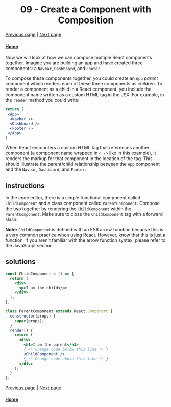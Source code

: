 # <center>09 - Create a Component with Composition</center>

[Previous page](08-create-a-react-component.md) | [Next page](10-use-react-to-render-nested-components.md)

#### [Home](https://github.com/beatlesm/beatlesm/tree/main/curriculum/challenges/03-front-end-development-libraries/react)


Now we will look at how we can compose multiple React components together. Imagine you are building an app and have created three components: a `Navbar`, `Dashboard`, and `Footer`.

To compose these components together, you could create an `App` *parent* component which renders each of these three components as *children*. To render a component as a child in a React component, you include the component name written as a custom HTML tag in the JSX. For example, in the `render` method you could write:

```jsx
return (
 <App>
  <Navbar />
  <Dashboard />
  <Footer />
 </App>
)
```

When React encounters a custom HTML tag that references another component (a component name wrapped in `< />` like in this example), it renders the markup for that component in the location of the tag. This should illustrate the parent/child relationship between the `App` component and the `Navbar`, `Dashboard`, and `Footer`.

## instructions 

In the code editor, there is a simple functional component called `ChildComponent` and a class component called `ParentComponent`. Compose the two together by rendering the `ChildComponent` within the `ParentComponent`. Make sure to close the `ChildComponent` tag with a forward slash.

**Note:** `ChildComponent` is defined with an ES6 arrow function because this is a very common practice when using React. However, know that this is just a function. If you aren't familiar with the arrow function syntax, please refer to the JavaScript section.

## solutions 

```jsx
const ChildComponent = () => {
  return (
    <div>
      <p>I am the child</p>
    </div>
  );
};

class ParentComponent extends React.Component {
  constructor(props) {
    super(props);
  }
  render() {
    return (
      <div>
        <h1>I am the parent</h1>
        { /* Change code below this line */ }
        <ChildComponent />
        { /* Change code above this line */ }
      </div>
    );
  }
};
```

[Previous page](08-create-a-react-component.md) | [Next page](10-use-react-to-render-nested-components.md)

#### [Home](https://github.com/beatlesm/beatlesm/tree/main/curriculum/challenges/03-front-end-development-libraries/react)